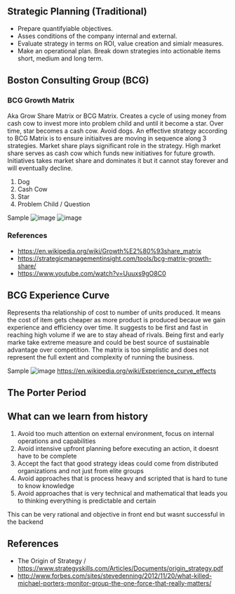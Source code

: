## Strategic Planning (Traditional)
- Prepare quantifyiable objectives.
- Asses conditions of the company internal and external.
- Evaluate strategy in terms on ROI, value creation and simialr measures.
- Make an operational plan. Break down strategies into actionable items short, medium and long term.

## Boston Consulting Group (BCG)

### BCG Growth Matrix
Aka Grow Share Matrix or BCG Matrix.  Creates a cycle of using money from cash cow to invest more into problem child and until it become a star. Over time, star becomes a cash cow. Avoid dogs. An effective strategy according to BCG Matrix is to ensure initiaitves are moving in sequence along 3 strategies. Market share plays significant role in the strategy. High market share serves as cash cow which funds new initiatives for future growth. Initiatives takes market share and dominates it but it cannot stay forever and will eventually decline.
1. Dog
2. Cash Cow
3. Star
4. Problem Child / Question

Sample
![image](https://github.com/user-attachments/assets/623f8d42-31d5-4c17-b1de-8d5598c6ed52)
![image](https://github.com/user-attachments/assets/2b98f304-5ed8-4a96-bf11-d35135a86f8a)

### References
- https://en.wikipedia.org/wiki/Growth%E2%80%93share_matrix
- https://strategicmanagementinsight.com/tools/bcg-matrix-growth-share/
- https://www.youtube.com/watch?v=Uuuxs9gO8C0

## BCG Experience Curve
Represents tha relationship of cost to number of units produced. It means the cost of item gets cheaper as more product is produced becaue we gain experience and efficiency over time. It suggests to be first and fast in reaching high volume if we are to stay ahead of rivals. Being first and early marke take extreme measure and could be best source of sustainable advantage over competition. The matrix is too simplistic and does not represent the full extent and complexity of running the business. 

Sample
![image](https://github.com/user-attachments/assets/65e5dfa9-2c57-4e10-8e3e-e19209092a65)
https://en.wikipedia.org/wiki/Experience_curve_effects

## The Porter Period

## What can we learn from history
1. Avoid too much attention on external environment, focus on internal operations and capabilities
2. Avoid intensive upfront planning before executing an action, it doesnt have to be complete
3. Accept the fact that good strategy ideas could come from distributed organizations and not just from elite groups
4. Avoid approaches that is process heavy and scripted that is hard to tune to know knowledge
5. Avoid approaches that is very technical and mathematical that leads you to thinking everything is predictable and certain

This can be very rational and objective in front end but wasnt successful in the backend

## References
- The Origin of Strategy / https://www.strategyskills.com/Articles/Documents/origin_strategy.pdf
- http://www.forbes.com/sites/stevedenning/2012/11/20/what-killed-michael-porters-monitor-group-the-one-force-that-really-matters/
  
